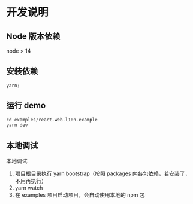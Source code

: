 # 开发说明

## Node 版本依赖

node > 14

## 安装依赖

```js
yarn;
```

## 运行 demo

```js
cd examples/react-web-l10n-example
yarn dev
```

## 本地调试

本地调试

1. 项目根目录执行 yarn bootstrap（按照 packages 内各包依赖，若安装了，不用再执行）
2. yarn watch
3. 在 examples 项目启动项目，会自动使用本地的 npm 包
